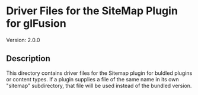 # Driver Files for the SiteMap Plugin for glFusion
Version: 2.0.0

## Description
This directory contains driver files for the Sitemap plugin for buldled plugins
or content types. If a plugin supplies a file of the same name in its own
"sitemap" subdirectory, that file will be used instead of the bundled version.

